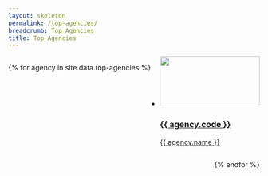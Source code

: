 ```yaml
---
layout: skeleton
permalink: /top-agencies/
breadcrumb: Top Agencies
title: Top Agencies
---
```


<style type="text/css" media="screen">
  .block-grid {
  margin: 0;
  padding: 0;
  display: flex;
  flex-wrap: wrap;
  flex-direction: row;
  justify-content: space-between;
}

.block-grid .grid-item {
  width: 30%;
  list-style: none;
  background: white;
  display: flex;
  flex: 0 0 auto;
  border-radius: $global-radius;
  text-align: center;
  flex-direction: column;
  border: 1px solid #ddd;
  box-shadow: 0 2px 5px #ccc;
  margin-bottom: 2rem;
  overflow: hidden;
  background: linear-gradient(to bottom, #fff 40%, #ececec 100%);
}

.grid-item a {
  padding: 1rem;
  color: black;
  text-decoration: none;
  border-radius: $global-radius;
  height: 100%;
  opacity: 1;
  display: flex;
  flex: 1;
  flex-direction: column;
  transition: opacity 300ms ease;
  &:hover {
    opacity: 0.6;
  }
  &:focus {
    background: rgba(0, 173, 239, 0.15);
  }
}

.grid-item a img {
  margin: 0 auto;
  min-height: 100px;
  height: 100px;
  width: 200px;
}

.grid-item a h2 {
  margin: 1rem 0 0 0;
}

.grid-item a p {
  margin: 0.5rem;
}

.grid-item.filler {
  background: none;
  border: none;
  box-shadow: none;
}
</style>

<ul class="block-grid">
  
{% for agency in site.data.top-agencies %}
  
  <li classe="grid-item"> 
    <a href="{{ agency.website }}" style="color: black text-decoration: none">
      <img src="{{ agency.image-url }}" style="height: 100px; width:200px;"/>
      <h3> {{ agency.code }} </h3>
      <p> {{ agency.name }} </p>
    </a>
  </li>

   <li class="grid-item filler"></li>
   
{% endfor %}

</ul>



